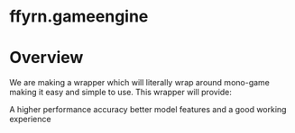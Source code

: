 # ffyrn.gameengine
# Overview 
We are making a wrapper which will literally wrap around mono-game making it easy and simple to use.
This wrapper will provide:

A higher performance accuracy
better model features 
and a good working experience 
